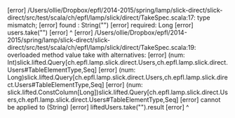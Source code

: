 [error] /Users/ollie/Dropbox/epfl/2014-2015/spring/lamp/slick-direct/slick-direct/src/test/scala/ch/epfl/lamp/slick/direct/TakeSpec.scala:17: type mismatch;
[error]  found   : String("")
[error]  required: Long
[error]         users.take("")
[error]                    ^
[error] /Users/ollie/Dropbox/epfl/2014-2015/spring/lamp/slick-direct/slick-direct/src/test/scala/ch/epfl/lamp/slick/direct/TakeSpec.scala:19: overloaded method value take with alternatives:
[error]   (num: Int)slick.lifted.Query[ch.epfl.lamp.slick.direct.Users,ch.epfl.lamp.slick.direct.Users#TableElementType,Seq] <and>
[error]   (num: Long)slick.lifted.Query[ch.epfl.lamp.slick.direct.Users,ch.epfl.lamp.slick.direct.Users#TableElementType,Seq] <and>
[error]   (num: slick.lifted.ConstColumn[Long])slick.lifted.Query[ch.epfl.lamp.slick.direct.Users,ch.epfl.lamp.slick.direct.Users#TableElementType,Seq]
[error]  cannot be applied to (String)
[error]       liftedUsers.take("").result
[error]                   ^
